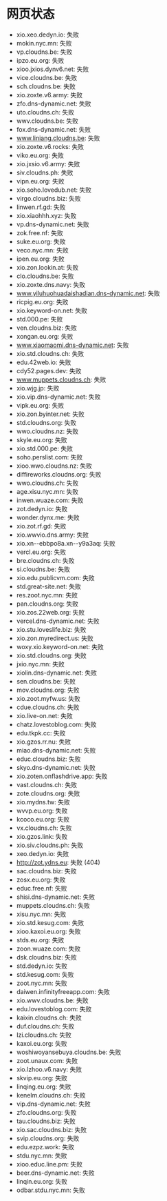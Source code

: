 # 网页状态
- xio.xeo.dedyn.io: 失败
- mokin.nyc.mn: 失败
- vp.cloudns.be: 失败
- ipzo.eu.org: 失败
- xioo.jxios.dynv6.net: 失败
- vice.cloudns.be: 失败
- sch.cloudns.be: 失败
- xio.zoxte.v6.army: 失败
- zfo.dns-dynamic.net: 失败
- uto.cloudns.ch: 失败
- wwv.cloudns.be: 失败
- fox.dns-dynamic.net: 失败
- www.liniang.cloudns.be: 失败
- xio.zoxte.v6.rocks: 失败
- viko.eu.org: 失败
- xio.jxsio.v6.army: 失败
- siv.cloudns.ph: 失败
- vipn.eu.org: 失败
- xio.soho.lovedub.net: 失败
- virgo.cloudns.biz: 失败
- linwen.rf.gd: 失败
- xio.xiaohhh.xyz: 失败
- vp.dns-dynamic.net: 失败
- zok.free.nf: 失败
- suke.eu.org: 失败
- veco.nyc.mn: 失败
- ipen.eu.org: 失败
- xio.zon.lookin.at: 失败
- clo.cloudns.be: 失败
- xio.zoxte.dns.navy: 失败
- www.yiluhuohuadaishadian.dns-dynamic.net: 失败
- ricpig.eu.org: 失败
- xio.keyword-on.net: 失败
- std.000.pe: 失败
- ven.cloudns.biz: 失败
- xongan.eu.org: 失败
- www.xiaomaomi.dns-dynamic.net: 失败
- xio.std.cloudns.ch: 失败
- edu.42web.io: 失败
- cdy52.pages.dev: 失败
- www.muppets.cloudns.ch: 失败
- xio.wjg.jp: 失败
- xio.vip.dns-dynamic.net: 失败
- vipk.eu.org: 失败
- xio.zon.byinter.net: 失败
- std.cloudns.org: 失败
- wwo.cloudns.nz: 失败
- skyle.eu.org: 失败
- xio.std.000.pe: 失败
- soho.perslist.com: 失败
- xioo.wwo.cloudns.nz: 失败
- diffireworks.cloudns.org: 失败
- wwo.cloudns.ch: 失败
- age.xisu.nyc.mn: 失败
- inwen.wuaze.com: 失败
- zot.dedyn.io: 失败
- wonder.dynx.me: 失败
- xio.zot.rf.gd: 失败
- xio.wwvio.dns.army: 失败
- xio.xn--ebbpo8a.xn--y9a3aq: 失败
- vercl.eu.org: 失败
- bre.cloudns.ch: 失败
- si.cloudns.be: 失败
- xio.edu.publicvm.com: 失败
- std.great-site.net: 失败
- res.zoot.nyc.mn: 失败
- pan.cloudns.org: 失败
- xio.zos.22web.org: 失败
- vercel.dns-dynamic.net: 失败
- xio.stu.loveslife.biz: 失败
- xio.zon.myredirect.us: 失败
- woxy.xio.keyword-on.net: 失败
- xio.std.cloudns.org: 失败
- jxio.nyc.mn: 失败
- xiolin.dns-dynamic.net: 失败
- sen.cloudns.be: 失败
- mov.cloudns.org: 失败
- xio.zoot.myfw.us: 失败
- cdue.cloudns.ch: 失败
- xio.live-on.net: 失败
- chatz.lovestoblog.com: 失败
- edu.tkpk.cc: 失败
- xio.gzos.rr.nu: 失败
- miao.dns-dynamic.net: 失败
- educ.cloudns.biz: 失败
- skyo.dns-dynamic.net: 失败
- xio.zoten.onflashdrive.app: 失败
- vast.cloudns.ch: 失败
- zote.cloudns.org: 失败
- xio.mydns.tw: 失败
- wvvp.eu.org: 失败
- kcoco.eu.org: 失败
- vx.cloudns.ch: 失败
- xio.gzos.link: 失败
- xio.siv.cloudns.ph: 失败
- xeo.dedyn.io: 失败
- http://zot.ydns.eu: 失败 (404)
- sac.cloudns.biz: 失败
- zosx.eu.org: 失败
- educ.free.nf: 失败
- shisi.dns-dynamic.net: 失败
- muppets.cloudns.ch: 失败
- xisu.nyc.mn: 失败
- xio.std.kesug.com: 失败
- xioo.kaxoi.eu.org: 失败
- stds.eu.org: 失败
- zoon.wuaze.com: 失败
- dsk.cloudns.biz: 失败
- std.dedyn.io: 失败
- std.kesug.com: 失败
- zoot.nyc.mn: 失败
- daiwen.infinityfreeapp.com: 失败
- xio.wwv.cloudns.be: 失败
- edu.lovestoblog.com: 失败
- kaixin.cloudns.ch: 失败
- duf.cloudns.ch: 失败
- lzi.cloudns.ch: 失败
- kaxoi.eu.org: 失败
- woshiwoyansebuya.cloudns.be: 失败
- zoot.unaux.com: 失败
- xio.lzhoo.v6.navy: 失败
- skvip.eu.org: 失败
- linqing.eu.org: 失败
- kenelm.cloudns.ch: 失败
- vip.dns-dynamic.net: 失败
- zfo.cloudns.org: 失败
- tau.cloudns.biz: 失败
- xio.sac.cloudns.biz: 失败
- svip.cloudns.org: 失败
- edu.ezpz.work: 失败
- stdu.nyc.mn: 失败
- xioo.educ.line.pm: 失败
- beer.dns-dynamic.net: 失败
- linqin.eu.org: 失败
- odbar.stdu.nyc.mn: 失败
